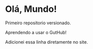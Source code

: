 # Olá, Mundo!
 Primeiro repositorio versionado. 

 Aprendendo a usar o GutHub! 
 
 Adicionei essa linha diretamente no site. 
